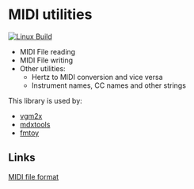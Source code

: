 MIDI utilities
==============

[![Linux Build](https://github.com/vampirefrog/midilib/actions/workflows/linux.yml/badge.svg)](https://github.com/vampirefrog/midilib/actions/workflows/linux.yml)

* MIDI File reading
* MIDI File writing
* Other utilities:
  * Hertz to MIDI conversion and vice versa
  * Instrument names, CC names and other strings

This library is used by:
* [vgm2x](https://github.com/vampirefrog/vgm2x)
* [mdxtools](https://github.com/vampirefrog/mdxtools)
* [fmtoy](https://github.com/vampirefrog/fmtoy)

Links
-----

[MIDI file format](http://www.music.mcgill.ca/~ich/classes/mumt306/StandardMIDIfileformat.html)
